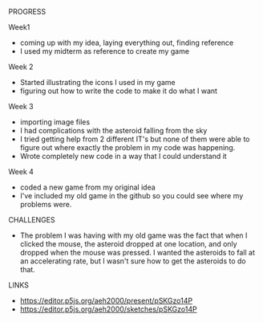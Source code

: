 PROGRESS

Week1
- coming up with my idea, laying everything out, finding reference
- I used my midterm as reference to create my game

Week 2
- Started illustrating the icons I used in my game
- figuring out how to write the code to make it do what I want

Week 3
- importing image files
- I had complications with the asteroid falling from the sky
- I tried getting help from 2 different IT's but none of them were able to figure out where exactly the problem in my code was happening.
- Wrote completely new code in a way that I could understand it

Week 4
- coded a new game from my original idea
- I've included my old game in the github so you could see where my problems were.


CHALLENGES
- The problem I was having with my old game was the fact that when I clicked the mouse, the asteroid dropped at one location, and only dropped when the mouse was pressed. I wanted the asteroids to fall at an accelerating rate, but I wasn't sure how to get the asteroids to do that. 

LINKS
- https://editor.p5js.org/aeh2000/present/pSKGzo14P
- https://editor.p5js.org/aeh2000/sketches/pSKGzo14P
